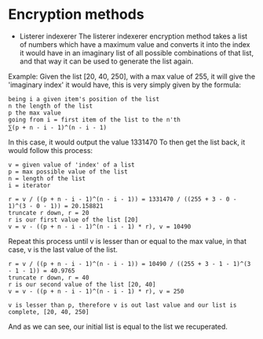 # Encryption methods

- Listerer indexerer
The listerer indexerer encryption method takes a list of numbers which have a maximum value and converts it into the index it would have in an imaginary list of all possible combinations of that list, and that way it can be used to generate the list again.

Example:
  Given the list [20, 40, 250], with a max value of 255, it will give the 'imaginary index' it would have, this is very simply given by the formula:
    
    being i a given item's position of the list
    n the length of the list
    p the max value
    going from i = first item of the list to the n'th
    ⅀(p + n - i - 1)^(n - i - 1)
    
  In this case, it would output the value 1331470
  To then get the list back, it would follow this process:
  
    v = given value of 'index' of a list
    p = max possible value of the list
    n = length of the list
    i = iterator
    
    r = v / ((p + n - i - 1)^(n - i - 1)) = 1331470 / ((255 + 3 - 0 - 1)^(3 - 0 - 1)) = 20.158821
    truncate r down, r = 20
    r is our first value of the list [20]
    v = v - ((p + n - i - 1)^(n - i - 1) * r), v = 10490
  
  Repeat this process until v is lesser than or equal to the max value, in that case, v is the last value of the list.

    r = v / ((p + n - i - 1)^(n - i - 1)) = 10490 / ((255 + 3 - 1 - 1)^(3 - 1 - 1)) = 40.9765
    truncate r down, r = 40
    r is our second value of the list [20, 40]
    v = v - ((p + n - i - 1)^(n - i - 1) * r), v = 250

    v is lesser than p, therefore v is out last value and our list is complete, [20, 40, 250]

  And as we can see, our initial list is equal to the list we recuperated.
